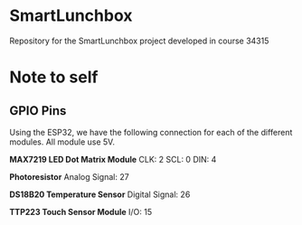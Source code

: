 # SmartLunchbox
Repository for the SmartLunchbox project developed in course 34315

# Note to self
## GPIO Pins
Using the ESP32, we have the following connection for each of the different modules. All module use 5V. 

__MAX7219 LED Dot Matrix Module__
CLK: 2
SCL: 0
DIN: 4

__Photoresistor__
Analog Signal: 27

__DS18B20 Temperature Sensor__
Digital Signal: 26

__TTP223 Touch Sensor Module__
I/O: 15
